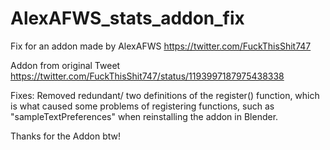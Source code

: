 # AlexAFWS_stats_addon_fix
Fix for an addon made by AlexAFWS https://twitter.com/FuckThisShit747

Addon from original Tweet https://twitter.com/FuckThisShit747/status/1193997187975438338

Fixes:
Removed redundant/ two definitions of the register() function, which is what caused some problems of registering functions, such as "sampleTextPreferences" when reinstalling the addon in Blender. 

Thanks for the Addon btw! 
